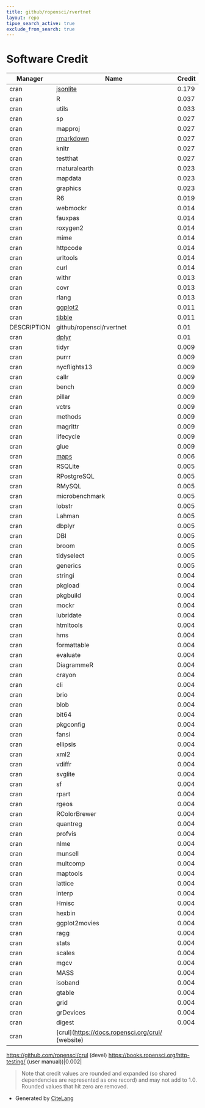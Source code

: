 ```yaml
---
title: github/ropensci/rvertnet
layout: repo
tipue_search_active: true
exclude_from_search: true
---
```

# Software Credit

|Manager|Name|Credit|
|-------|----|------|
|cran|[jsonlite](https://arxiv.org/abs/1403.2805 (paper))|0.179|
|cran|R|0.037|
|cran|utils|0.033|
|cran|sp|0.027|
|cran|mapproj|0.027|
|cran|[rmarkdown](https://github.com/rstudio/rmarkdown)|0.027|
|cran|knitr|0.027|
|cran|testthat|0.027|
|cran|rnaturalearth|0.023|
|cran|mapdata|0.023|
|cran|graphics|0.023|
|cran|R6|0.019|
|cran|webmockr|0.014|
|cran|fauxpas|0.014|
|cran|roxygen2|0.014|
|cran|mime|0.014|
|cran|httpcode|0.014|
|cran|urltools|0.014|
|cran|curl|0.014|
|cran|withr|0.013|
|cran|covr|0.013|
|cran|rlang|0.013|
|cran|[ggplot2](https://ggplot2.tidyverse.org)|0.011|
|cran|[tibble](https://tibble.tidyverse.org/)|0.011|
|DESCRIPTION|github/ropensci/rvertnet|0.01|
|cran|[dplyr](https://dplyr.tidyverse.org)|0.01|
|cran|tidyr|0.009|
|cran|purrr|0.009|
|cran|nycflights13|0.009|
|cran|callr|0.009|
|cran|bench|0.009|
|cran|pillar|0.009|
|cran|vctrs|0.009|
|cran|methods|0.009|
|cran|magrittr|0.009|
|cran|lifecycle|0.009|
|cran|glue|0.009|
|cran|[maps](NA)|0.006|
|cran|RSQLite|0.005|
|cran|RPostgreSQL|0.005|
|cran|RMySQL|0.005|
|cran|microbenchmark|0.005|
|cran|lobstr|0.005|
|cran|Lahman|0.005|
|cran|dbplyr|0.005|
|cran|DBI|0.005|
|cran|broom|0.005|
|cran|tidyselect|0.005|
|cran|generics|0.005|
|cran|stringi|0.004|
|cran|pkgload|0.004|
|cran|pkgbuild|0.004|
|cran|mockr|0.004|
|cran|lubridate|0.004|
|cran|htmltools|0.004|
|cran|hms|0.004|
|cran|formattable|0.004|
|cran|evaluate|0.004|
|cran|DiagrammeR|0.004|
|cran|crayon|0.004|
|cran|cli|0.004|
|cran|brio|0.004|
|cran|blob|0.004|
|cran|bit64|0.004|
|cran|pkgconfig|0.004|
|cran|fansi|0.004|
|cran|ellipsis|0.004|
|cran|xml2|0.004|
|cran|vdiffr|0.004|
|cran|svglite|0.004|
|cran|sf|0.004|
|cran|rpart|0.004|
|cran|rgeos|0.004|
|cran|RColorBrewer|0.004|
|cran|quantreg|0.004|
|cran|profvis|0.004|
|cran|nlme|0.004|
|cran|munsell|0.004|
|cran|multcomp|0.004|
|cran|maptools|0.004|
|cran|lattice|0.004|
|cran|interp|0.004|
|cran|Hmisc|0.004|
|cran|hexbin|0.004|
|cran|ggplot2movies|0.004|
|cran|ragg|0.004|
|cran|stats|0.004|
|cran|scales|0.004|
|cran|mgcv|0.004|
|cran|MASS|0.004|
|cran|isoband|0.004|
|cran|gtable|0.004|
|cran|grid|0.004|
|cran|grDevices|0.004|
|cran|digest|0.004|
|cran|[crul](https://docs.ropensci.org/crul/ (website)
https://github.com/ropensci/crul (devel)
https://books.ropensci.org/http-testing/ (user manual))|0.002|


> Note that credit values are rounded and expanded (so shared dependencies are represented as one record) and may not add to 1.0. Rounded values that hit zero are removed.


- Generated by [CiteLang](https://github.com/vsoch/citelang)
